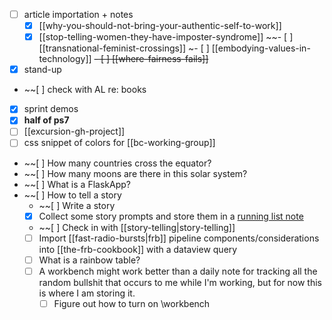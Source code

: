 - [ ] article importation + notes
	- [x] [[why-you-should-not-bring-your-authentic-self-to-work]]
	- [x] [[stop-telling-women-they-have-imposter-syndrome]]
	~~- [ ] [[transnational-feminist-crossings]]
	~- [ ] [[embodying-values-in-technology]]
	~~- [ ] [[where-fairness-fails]]~~
- [x] stand-up
- ~~[ ] check with AL re: books
- [x] sprint demos
- [x] **half of ps7**
- [ ] [[excursion-gh-project]]
- [ ] css snippet of colors for [[bc-working-group]]
- ~~[ ] How many countries cross the equator?
- ~~[ ] How many moons are there in this solar system?
- ~~[ ] What is a FlaskApp?
- ~~[ ] How to tell a story
	- ~~[ ] Write a story
	- [x] Collect some story prompts and store them in a [running list note](writing-prompts)
	- ~~[ ] Check in with [[story-telling|story-telling]]
	- [ ] Import [[fast-radio-bursts|frb]] pipeline components/considerations into [[the-frb-cookbook]] with a dataview query
	- [ ] What is a rainbow table?
	- [ ] A workbench might work better than a daily note for tracking all the random bullshit that occurs to me while I'm working, but for now this is where I am storing it. 
		- [ ] Figure out how to turn on \workbench